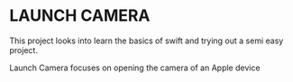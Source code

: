 # LAUNCH CAMERA

This project looks into learn the basics of swift and trying out a semi easy project.

Launch Camera focuses on opening the camera of an Apple device
